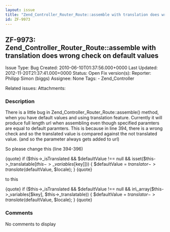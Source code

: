 ```yaml
---
layout: issue
title: "Zend_Controller_Router_Route::assemble with translation does wrong check on default values"
id: ZF-9973
---
```


ZF-9973: Zend\_Controller\_Router\_Route::assemble with translation does wrong check on default values
------------------------------------------------------------------------------------------------------

 Issue Type: Bug Created: 2010-06-10T01:37:56.000+0000 Last Updated: 2012-11-20T21:37:41.000+0000 Status: Open Fix version(s): 
 Reporter:  Philipp Simon (biggs)  Assignee:  None  Tags: - Zend\_Controller
 
 Related issues: 
 Attachments: 
### Description

There is a little bug in Zend\_Controller\_Router\_Route::assemble() method, when you have default values and using translation feature. Currently it will produce full length url when assembling even though specified paramters are equal to default paramters. This is because in line 394, there is a wrong check and so the translated value is compared against the not translated value. (and so the parameter always gets added to url)

So please change this (line 394-396)

{quote} if ($this->\_isTranslated && $defaultValue !== null && isset($this->\_translatable[$this->\_variables[$key]])) { $defaultValue = $translator->translate($defaultValue, $locale); } {quote}

to this

{quote} if ($this->\_isTranslated && $defaultValue !== null && in\_array($this->\_variables[$key], $this->\_translatable)) { $defaultValue = $translator->translate($defaultValue, $locale); } {quote}

 

 

### Comments

No comments to display